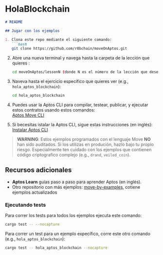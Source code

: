 # HolaBlockchain

```md
# README

## Jugar con los ejemplos

1. Clona este repo mediante el siguiente comando:
   ```bash
   git clone https://github.com/r0bchain/moveOnAptos.git
   ```

2. Abre una nueva terminal y navega hasta la carpeta de la lección que quieres :
   ```bash
   cd moveOnAptos/lessonN (donde N es el número de la lección que deseas ver).
   ```

3. Naveva hasta el ejercicio específico que quieres ver (e.g., `hola_aptos_blockchain`):
   ```bash
   cd hola_aptos_blockchain
   ```

4. Puedes usar la Aptos CLI para compilar, testear, publicar, y ejecutar estos contratos usando estos comandos:  
   [Aptos Move CLI](https://aptos.dev/move/move-on-aptos/cli/)

5. Si becesitas istalar la Aptos CLI,  sigue estas instrucciones (en inglés):  
   [Instalar Aptos CLI](https://aptos.dev/tools/aptos-cli/install-cli/)

> **WARNING**: Estos ejemplos programados con el lenguaje Move **NO** han sido auditados. Si los utilizas en produción, hazlo bajo tu propio riesgo. Especialmente ten cuidado con los ejemplos que contienen código criptografico complejo (e.g., `drand`, `veiled_coin`).

## Recursos adicionales

- **Aptos Learn** guías paso a paso para aprender Aptos (en inglés).
- Otro repositorio con más ejemplos: [move-by-examples](https://github.com/aptos-labs/move-by-examples), cotiene ejemplos actualizados

### Ejecutando tests

Para correr los tests para todos los ejemplos ejecuta este comando:
```bash
cargo test -- --nocapture
```

Para correr un test para un ejemplo expecífico, corre este otro comando (e.g., `hola_aptos_blockchain`):
```bash
cargo test -- hola_aptos_blockchain --nocapture
```
```
